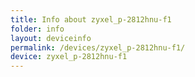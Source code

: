 ```yaml
---
title: Info about zyxel_p-2812hnu-f1
folder: info
layout: deviceinfo
permalink: /devices/zyxel_p-2812hnu-f1/
device: zyxel_p-2812hnu-f1
---
```

